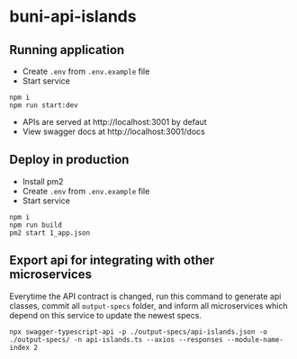 # buni-api-islands

## Running application
- Create `.env` from `.env.example` file
- Start service
```
npm i
npm run start:dev
```
- APIs are served at http://localhost:3001 by defaut
- View swagger docs at http://localhost:3001/docs

## Deploy in production
- Install pm2
- Create `.env` from `.env.example` file
- Start service
```
npm i
npm run build
pm2 start 1_app.json
```

## Export api for integrating with other microservices
Everytime the API contract is changed, run this command to generate api classes, commit all `output-specs` folder, and inform all microservices which depend on this service to update the newest specs.
```
npx swagger-typescript-api -p ./output-specs/api-islands.json -o ./output-specs/ -n api-islands.ts --axios --responses --module-name-index 2
```

